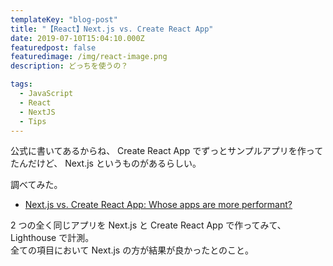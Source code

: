 ```yaml
---
templateKey: "blog-post"
title: "【React】Next.js vs. Create React App"
date: 2019-07-10T15:04:10.000Z
featuredpost: false
featuredimage: /img/react-image.png
description: どっちを使うの？

tags:
  - JavaScript
  - React
  - NextJS
  - Tips
---
```


公式に書いてあるからね、 Create React App でずっとサンプルアプリを作ってたんだけど、 Next.js というものがあるらしい。

調べてみた。

- [Next.js vs. Create React App: Whose apps are more performant?](https://blog.logrocket.com/next-js-vs-create-react-app/)

2 つの全く同じアプリを Next.js と Create React App で作ってみて、 Lighthouse で計測。  
全ての項目において Next.js の方が結果が良かったとのこと。
